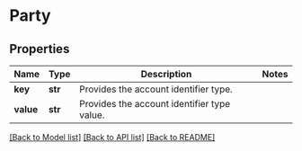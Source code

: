 # Party

## Properties
Name | Type | Description | Notes
------------ | ------------- | ------------- | -------------
**key** | **str** | Provides the account identifier type. | 
**value** | **str** | Provides the account identifier type value. | 

[[Back to Model list]](../README.md#documentation-for-models) [[Back to API list]](../README.md#documentation-for-api-endpoints) [[Back to README]](../README.md)

